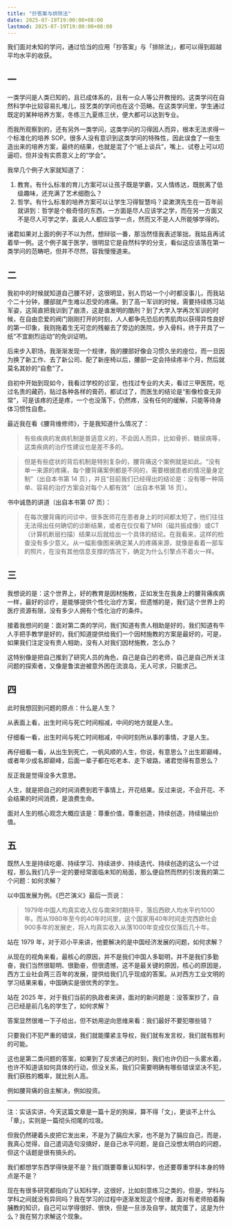 ```yaml
---
title: "抄答案与排除法"
date: 2025-07-19T19:00:00+08:00
lastmod: 2025-07-19T19:00:00+08:00
---
```


我们面对未知的学问，通过恰当的应用「抄答案」与「排除法」，都可以得到超越平均水平的收获。

<!--more-->

## 一

一类学问是人类已知的，且已成体系的，且有一众人等公开教授的。这类学问在自然科学中比较容易扎堆儿，技艺类的学问也在这个范畴。在这类学问里，学生通过既定的某种培养方案，冬练三九夏练三伏，便大都可以达到专业。

而我所观察到的，还有另外一类学问，这类学问的习得因人而异，根本无法求得一个标准化的培养 SOP。很多人没有意识到这类学问的特殊性，因此误食了一些生造出来的培养方案，最终的结果，也就是混了个“纸上谈兵”，嘴上、试卷上可以叨逼叨，但并没有实质意义上的“学会”。

我举几个例子大家就知道了：

1. 教育。有什么标准的育儿方案可以让孩子既是学霸，又人情练达，既脱离了低级趣味，还充满了艺术细胞么？
2. 哲学。有什么标准的培养方案可以让学生习得智慧吗？梁漱溟先生在一百年前就讲到：哲学是个极奇怪的东西，一方面是尽人应该学之学，而在另一方面又不是尽人可学之学，虽说人人都应当学一点，然而又不是人人所能够学得的。

诸君如果对上面的例子不以为然，想辩驳一番，那当然怪我表述笨拙，我姑且再试着举一例。这个例子属于医学，很明显它是自然科学的分支，看似这应该落在第一类学问的范畴吧，但并不尽然，容我慢慢道来。

## 二

我初中的时候就知道自己腰不好，这很明显，别人罚站一个小时都没事儿，而我站个二十分钟，腰部就产生难以忍受的疼痛。到了高一军训的时候，需要持续练习站军姿，这简直把我训到了崩溃，这是谁发明的酷刑？到了大学入学再次军训的时候，在自由恋爱的阀门刚刚打开的时刻，人人都争先恐后的秀肌肉以获得异性良好的第一印象，我则拖着生无可恋的残躯去了旁边的医院，步入骨科，终于开具了一纸“不宜剧烈运动”的免训证明。

后来步入职场，我渐渐发现一个规律，我的腰部好像会习惯久坐的座位，而一旦因为换了新工作、去了新公司、配了新座椅以后，腰部一定会持续疼半个月，然后就莫名其妙的“自愈”了。

自初中开始到现如今，我看过学校的诊室，也找过专业的大夫，看过三甲医院，吃过名贵的藏药，贴过各种各样的膏药，都试过了，而医生的结论是“影像检查无异常”，可是该疼的还是疼，一个也没落下，仍然疼，没有任何的缓解，只能等待身体习惯性自愈。

最近我在看《腰背维修师》，于是我知道什么情况了：

> 有些疾病的发病机制是普适意义的，不会因人而异，比如骨折、糖尿病等，这类疾病的治疗性建议也是差不多的。

> 但是有些症状的背后机制是特别复杂的，腰背痛这个案例就是如此。“没有单一来源的疼痛，每个腰背痛案例都是不同的，需要根据患者的情况量身定制”（出自本书第 14 页），并且“目前我们已经得出的结论是：没有哪一种简单、容易的治疗方案会对每个人都有效”（出自本书第 18 页）。

书中诚恳的讲道（出自本书第 07 页）：

> 在每次腰背痛的问诊中，很多医师花在患者身上的时间都太短了，他们往往无法得出任何确切的诊断结果，或者在仅仅看了MRI（磁共振成像）或CT（计算机断层扫描）结果以后就给出一个具体的结论。在我看来，这样的检查没有多少意义。从一幅影像图来确定某人的疼痛来源，就像是看着一部车的照片，在没有其他信息支撑的情况下，确定为什么引擎点不着火一样。

## 三

我想说的是：这个世界上，好的教育是因材施教，正如发生在我身上的腰背痛疾病一样，最好的诊疗，是能够提供个性化治疗方案，但遗憾的是，我们这个世界上的医疗资源有限，没有多少人拥有个性化治疗的条件。

接着我想问的是：面对第二类的学问，我们知道有贵人相助是好的，我们知道有牛人手把手教学是好的，我们知道提供给我们一个因材施教的方案是最好的，可是，如果我们注定没有贵人相助，没有人对我们因材施教，怎么办？

这特别像是把自己推到了研究人员的角色，自己是自己的老师，自己是自己所关注问题的探索者，又像是鲁滨逊被意外困在流浪岛，无人可求，只能求己。

## 四

此时我想回到问题的原点：什么是人生？

从表面上看，出生时间与死亡时间相减，中间的地方就是人生。

仔细看一看，出生时间与死亡时间相减，中间时刻所从事的事情，才是人生。

再仔细看一看，从出生到死亡，一帆风顺的人生，你说，有意思么？出生即巅峰，或者年少成名即巅峰，后面一辈子都在吃老本、走下坡路，诸君觉得有意思么？

反正我是觉得没多大意思。

人生，就是把自己的时间消费到若干事情上，开花结果。反过来说，不会开花、不会结果的时间消费，是浪费生命。

面对人生的核心观念大概应该是：尊重价值，尊重创造，持续创造，持续输出价值。

## 五

既然人生是持续吃瘪、持续学习、持续进步、持续迭代、持续创造的这么一个过程，那么我们几乎一定的要经常面临未知的局面，那么便自然而然的引发我的第二个问题：如何求解？

以中国发展为例。《巴芒演义》最后一页说：

> 1979年中国人均真实收入仅与南宋时期持平，落后西欧人均水平约1000年。而从1980年至今的40年时间里，这个国家用40年时间走完西欧社会900多年的发展史，将人均真实收入从落1000年变成仅仅落后几十年。

站在 1979 年，对于邓小平来讲，他要解决的是中国经济发展的问题，如何求解？

从现在的视角来看，最核心的原因，并不是我们中国人多聪明，并不是我们多勤奋，我们当然很聪明、很勤奋，但很遗憾，这不是最关键的原因，核心的原因是，西方工业社会两三百年的发展，提供给我们几乎现成的答案。从对西方工业文明的学习结果来看，中国确实是很优秀的学生。

站在 2025 年，对于我们当前的执政者来讲，面对的新问题是：没答案抄了，自己已经是前几名的学生了，如何求解？

答案显然很难一下子给出，但不妨用逆向思维来看：我们最好不要犯哪些错？

只要我们不犯严重的错误，我们就能攥紧主导权，我们就有发言权，我们就有胜利的可能。

这也是第二类问题的答案，如果到了反求诸己的时刻，我们也许仍旧一头雾水着，也许不知道该如何具体的行动，但没关系，我们只需要明确有哪些错误坚决不犯，我们获胜的概率，就比别人高。

例如腰背痛的自主解决，例如投资。

---

注：实话实讲，今天这篇文章是一篇十足的狗屎，算不得「文」，更谈不上什么「章」，实则是一篇彻头彻尾的垃圾。

但我仍然硬着头皮把它发出来，不是为了膈应大家，也不是为了膈应自己，而是，我真心觉得，自己遣词造句没搞好，是自己水平问题，是自己没想太明白的问题，但这个话题是很有搞头的。

我们都想学东西学得快是不是？我们既要尊重认知科学，也还要尊重学科本身的特点是不是？

现在有很多研究都指向了认知科学，这很好，比如刻意练习之类的，但是，学科与学科之间就没有异同吗？我在学习的过程中逐渐发现这个规律，面对有老师拍着胸脯教的知识，自己可以学得很好、很快，但是一旦涉及自学，就完蛋了，这是为什么？我在努力求解这个现象。